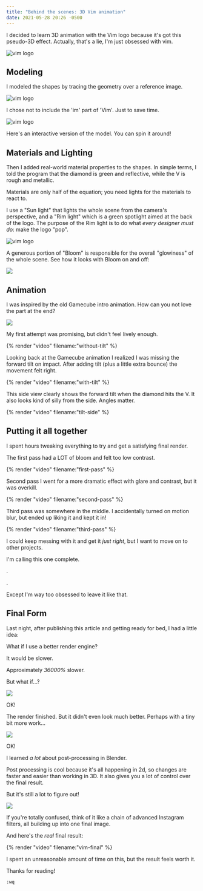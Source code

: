 ```yaml
---
title: "Behind the scenes: 3D Vim animation"
date: 2021-05-28 20:26 -0500
---
```


I decided to learn 3D animation with the Vim logo because it's got this pseudo-3D effect. Actually, that's a lie, I'm just obsessed with vim. 

![vim logo](/images/vim-logo.png)

## Modeling

I modeled the shapes by tracing the geometry over a reference image.

![vim logo](/images/logo-wireframe-1.png)

I chose not to include the 'im' part of 'Vim'. Just to save time.

![vim logo](/images/logo-wireframe-2.gif)

Here's an interactive version of the model. You can spin it around!

<script type="module" src="https://unpkg.com/@google/model-viewer/dist/model-viewer.min.js"></script>

<div class="w-full">
<model-viewer
    class="h-[360px]"
    src="/models/vim.glb"
    poster="/models/vim-poster.png"
    disable-zoom
    camera-controls
    auto-rotate-delay='0'
    interaction-prompt-threshold="1000"
    ar 
    ar-modes="webxr scene-viewer quick-look"
    auto-rotate >
</model-viewer>
</div>

## Materials and Lighting

Then I added real-world material properties to the shapes. In simple terms, I told the program that the diamond is green and reflective, while the V is rough and metallic.

Materials are only half of the equation; you need lights for the materials to react to. 

I use a "Sun light" that lights the whole scene from the camera's perspective, and a "Rim light" which is a green spotlight aimed at the back of the logo. The purpose of the Rim light is to do what *every designer must do*: make the logo "pop". 

![vim logo](/images/vim-lights.png)

A generous portion of "Bloom" is responsible for the overall "glowiness" of the whole scene. See how it looks with Bloom on and off:

![](/images/bloom-toggle.gif)

## Animation

I was inspired by the old Gamecube intro animation. How can you not love the part at the end?

![](/images/gamecube.gif)

My first attempt was promising, but didn't feel lively enough.

{% render "video" filename:"without-tilt" %}

Looking back at the Gamecube animation I realized I was missing the forward tilt on impact. After adding tilt (plus a little extra bounce) the movement felt right.

{% render "video" filename:"with-tilt" %}

This side view clearly shows the forward tilt when the diamond hits the V. It also looks kind of silly from the side. Angles matter.

{% render "video" filename:"tilt-side" %}

## Putting it all together

I spent hours tweaking everything to try and get a satisfying final render. 

The first pass had a LOT of bloom and felt too low contrast.

{% render "video" filename:"first-pass" %}

Second pass I went for a more dramatic effect with glare and contrast, but it was overkill.

{% render "video" filename:"second-pass" %}

Third pass was somewhere in the middle. I accidentally turned on motion blur, but ended up liking it and kept it in! 


{% render "video" filename:"third-pass" %}

I could keep messing with it and get it *just right*, but I want to move on to other projects. 

I'm calling this one complete.

.

.

Except I'm way too obsessed to leave it like that.

## Final Form

Last night, after publishing this article and getting ready for bed, I had a little idea:

What if I use a better render engine? 

It would be slower.

Approximately *36000%* slower.

But what if...?

![](/images/one-eternity-later.jpg)

OK!

The render finished. But it didn't even look much better. Perhaps with a tiny bit more work...

![](/images/5-hours-later.jpg)

OK!

I learned *a lot* about post-processing in Blender.

Post processing is cool because it's all happening in 2d, so changes are faster and easier than working in 3D. It also gives you a lot of control over the final result.

But it's still a lot to figure out!

![](/images/vim-compositing.png)

If you're totally confused, think of it like a chain of advanced Instagram filters, all building up into one final image.

And here's the *real* final result:

{% render "video" filename:"vim-final" %}

I spent an unreasonable amount of time on this, but the result feels worth it.

Thanks for reading! 

`:wq`
